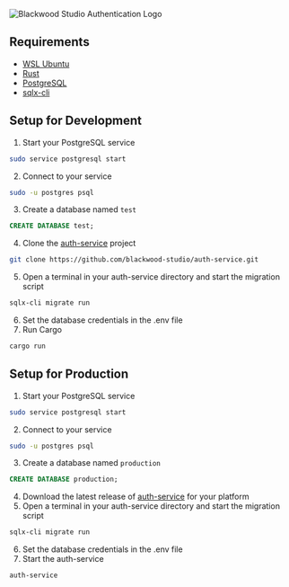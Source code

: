 ![Blackwood Studio Authentication Logo](https://github.com/blackwood-studio/auth-service/assets/74761380/824dd5ce-011a-427f-adcc-e8c35616d52a)


## Requirements

- [WSL Ubuntu](https://apps.microsoft.com/detail/ubuntu/9PDXGNCFSCZV?hl=en-us&gl=US)
- [Rust](https://www.rust-lang.org/learn/get-started)
- [PostgreSQL](https://www.postgresql.org/download/linux/ubuntu/)
- [sqlx-cli](https://crates.io/crates/sqlx-cli)

## Setup for Development

1. Start your PostgreSQL service

``` bash
sudo service postgresql start
```

2. Connect to your service

``` bash
sudo -u postgres psql
```

3. Create a database named `test`

``` sql
CREATE DATABASE test;
```

4. Clone the [auth-service](https://github.com/blackwood-studio/auth-service) project

``` bash
git clone https://github.com/blackwood-studio/auth-service.git
```

5. Open a terminal in your auth-service directory and start the migration script

``` bash
sqlx-cli migrate run
```

6. Set the database credentials in the .env file
7. Run Cargo

``` bash
cargo run
```


## Setup for Production

1. Start your PostgreSQL service

``` bash
sudo service postgresql start
```

2. Connect to your service

``` bash
sudo -u postgres psql
```

3. Create a database named `production`

``` sql
CREATE DATABASE production;
```

4. Download the latest release of [auth-service](https://github.com/blackwood-studio/auth-service/releases) for your platform
5. Open a terminal in your auth-service directory and start the migration script

``` bash
sqlx-cli migrate run
```

6. Set the database credentials in the .env file
7. Start the auth-service

``` bash
auth-service
```
